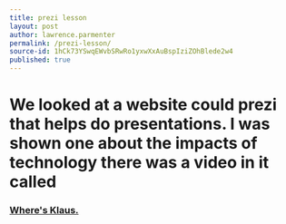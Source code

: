 ```yaml
---
title: prezi lesson
layout: post
author: lawrence.parmenter
permalink: /prezi-lesson/
source-id: 1hCk73YSwqEWvbSRwRo1yxwXxAuBspIziZOhBlede2w4
published: true
---
```

# We looked at a website could prezi that helps do presentations. I was shown one about the impacts of technology there was a video in it called 

### [Where's Klaus.](https://www.google.co.uk/url?sa=t&rct=j&q=&esrc=s&source=web&cd=1&cad=rja&uact=8&ved=0ahUKEwjdgees5s_LAhUFXhQKHbTOAkkQtwIIHDAA&url=https%3A%2F%2Fwww.youtube.com%2Fwatch%3Fv%3D-IOOn2wR8bU&usg=AFQjCNHzfQgh-s_vHQeUSUdfzMSxplbqDQ)

